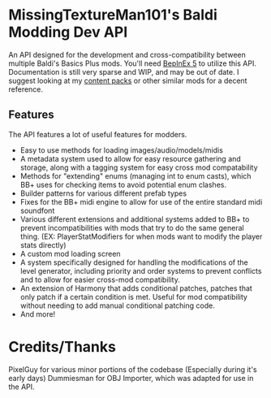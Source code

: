 
# MissingTextureMan101's Baldi Modding Dev API

An API designed for the development and cross-compatibility between multiple Baldi's Basics Plus mods.
You'll need [BepInEx 5](https://github.com/BepInEx/BepInEx/releases/tag/v5.4.23.2) to utilize this API. Documentation is still very sparse and WIP, and may be out of date.
I suggest looking at my [content packs](https://github.com/benjaminpants/BaldiContentPacks) or other similar mods for a decent reference.

## Features
The API features a lot of useful features for modders.
* Easy to use methods for loading images/audio/models/midis
* A metadata system used to allow for easy resource gathering and storage, along with a tagging system for easy cross mod compatability
* Methods for "extending" enums (managing int to enum casts), which BB+ uses for checking items to avoid potential enum clashes.
* Builder patterns for various different prefab types
* Fixes for the BB+ midi engine to allow for use of the entire standard midi soundfont
* Various different extensions and additional systems added to BB+ to prevent incompatibilities with mods that try to do the same general thing. (EX: PlayerStatModifiers for when mods want to modify the player stats directly)
* A custom mod loading screen
* A system specifically designed for handling the modifications of the level generator, including priority and order systems to prevent conflicts and to allow for easier cross-mod compatibility.
* An extension of Harmony that adds conditional patches, patches that only patch if a certain condition is met. Useful for mod compatibility without needing to add manual conditional patching code.
* And more!

# Credits/Thanks
PixelGuy for various minor portions of the codebase (Especially during it's early days)
Dummiesman for OBJ Importer, which was adapted for use in the API.
